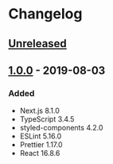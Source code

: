 # Changelog

## [Unreleased]

## [1.0.0] - 2019-08-03
### Added
- Next.js 8.1.0
- TypeScript 3.4.5
- styled-components 4.2.0
- ESLint 5.16.0
- Prettier 1.17.0
- React 16.8.6

[Unreleased]: https://github.com/lightnet328/next-typescript-boilerplate/compare/v1.0.0...HEAD
[1.0.0]: https://github.com/lightnet328/next-typescript-boilerplate/releases/tag/v1.0.0
